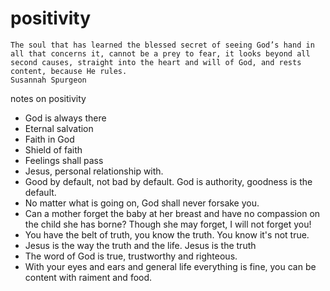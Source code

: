 # positivity

```
The soul that has learned the blessed secret of seeing God’s hand in all that concerns it, cannot be a prey to fear, it looks beyond all second causes, straight into the heart and will of God, and rests content, because He rules.
Susannah Spurgeon
```

notes on positivity

* God is always there
* Eternal salvation
* Faith in God
* Shield of faith
* Feelings shall pass
* Jesus, personal relationship with.
* Good by default, not bad by default. God is authority, goodness is the default.
* No matter what is going on, God shall never forsake you.
* Can a mother forget the baby at her breast and have no compassion on the child she has borne? Though she may forget, I will not forget you!
* You have the belt of truth, you know the truth. You know it's not true.
* Jesus is the way the truth and the life. Jesus is the truth
* The word of God is true, trustworthy and righteous.
* With your eyes and ears and general life everything is fine, you can be content with raiment and food.


